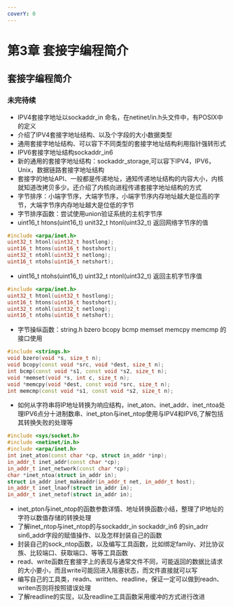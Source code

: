 ```yaml
---
coverY: 0
---
```


# 第3章 套接字编程简介

## 套接字编程简介

### 未完待续

* IPV4套接字地址以sockaddr_in 命名，在netinet/in.h头文件中，有POSIX中的定义  
* 介绍了IPV4套接字地址结构、以及个字段的大小数据类型  
* 通用套接字地址结构、可以容下不同类型的套接字地址结构利用指针强转形式  
* IPV6套接字地址结构sockaddr_in6  
* 新的通用的套接字地址结构：sockaddr_storage,可以容下IPV4，IPV6，Unix，数据链路套接字地址结构  
* 套接字的地址API、一般都是传递地址，通知传递地址结构的内容大小，内核就知道改拷贝多少。还介绍了内核向进程传递套接字地址结构的方式  
* 字节排序：小端字节序，大端字节序，小端字节序内存地址越大是位高的字节，大端字节序内存地址越大是位低的字节  
* 字节排序函数：尝试使用union验证系统的主机字节序  
* uint16_t htons(uint16_t) unit32_t htonl(uint32_t) 返回网络字节序的值  

```cpp
#include <arpa/inet.h>
uint32_t htonl(uint32_t hostlong);
uint16_t htons(uint16_t hostshort);
uint32_t ntohl(uint32_t netlong);
uint16_t ntohs(uint16_t netshort);
```

* uint16_t ntohs(uint16_t) uint32_t ntonl(uint32_t) 返回主机字节序值  

```cpp
#include <arpa/inet.h>
uint32_t htonl(uint32_t hostlong);
uint16_t htons(uint16_t hostshort);
uint32_t ntohl(uint32_t netlong);
uint16_t ntohs(uint16_t netshort);
```

* 字节操纵函数：string.h bzero bcopy bcmp memset memcpy memcmp 的接口使用  

```cpp
#include <strings.h>
void bzero(void *s, size_t n);
void bcopy(const void *src, void *dest, size_t n);
int bcmp(const void *s1, const void *s2, size_t n);
void *memset(void *s, int c, size_t n);
void *memcpy(void *dest, const void *src, size_t n);
int memcmp(const void *s1, const void *s2, size_t n);
```

* 如何从字符串将IP地址转换为响应结构，inet_aton、inet_addr、inet_ntoa处理IPV6点分十进制数串、inet_pton与inet_ntop使用与IPV4和IPV6,了解包括其转换失败的处理等  

```cpp
#include <sys/socket.h>
#include <netinet/in.h>
#include <arpa/inet.h>
int inet_aton(const char *cp, struct in_addr *inp);
in_addr_t inet_addr(const char *cp);
in_addr_t inet_network(const char *cp);
char *inet_ntoa(struct in_addr in);
struct in_addr inet_makeaddr(in_addr_t net, in_addr_t host);
in_addr_t inet_lnaof(struct in_addr in);
in_addr_t inet_netof(struct in_addr in);
```

* inet_pton与inet_ntop的函数参数详情、地址转换函数小结，整理了IP地址的字符以数值存储的转换处理  
* 了解inet_ntop与inet_ntop的与sockaddr_in sockaddr_in6 的sin_adrr sin6_addr字段的赋值操作、以及怎样封装自己的函数  
* 封装自己的sock_ntop函数，以及编写工具函数，比如绑定family、对比协议族、比较端口、获取端口、等等工具函数  
* read、write函数在套接字上的表现与通常文件不同，可能返回的数据比请求的大小要小，而且write可能回进入阻塞状态，而文件直接就可以写  
* 编写自己的工具类，readn、written、readline，保证一定可以做到readn、writen否则将按照错误处理  
* 了解readline的实现，以及readline工具函数采用缓冲的方式进行改进  
